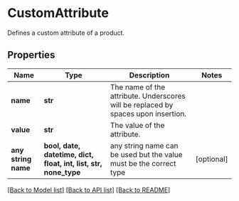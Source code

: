 # CustomAttribute

Defines a custom attribute of a product.

## Properties
Name | Type | Description | Notes
------------ | ------------- | ------------- | -------------
**name** | **str** | The name of the attribute. Underscores will be replaced by spaces upon insertion. | 
**value** | **str** | The value of the attribute. | 
**any string name** | **bool, date, datetime, dict, float, int, list, str, none_type** | any string name can be used but the value must be the correct type | [optional]

[[Back to Model list]](../README.md#documentation-for-models) [[Back to API list]](../README.md#documentation-for-api-endpoints) [[Back to README]](../README.md)


